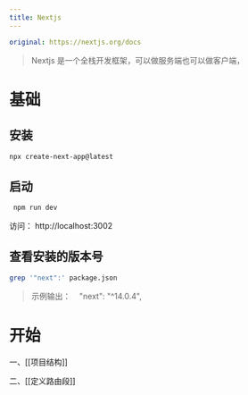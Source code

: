 ```yaml
---
title: Nextjs
---
```

```yaml
original: https://nextjs.org/docs
```

> Nextjs 是一个全栈开发框架，可以做服务端也可以做客户端， 
# 基础

## 安装

```bash
npx create-next-app@latest
```

## 启动

```bash
 npm run dev
```

访问： http://localhost:3002

## 查看安装的版本号

```bash
grep '"next":' package.json
```

> 示例输出：    
> "next": "^14.0.4",



# 开始

一、[[项目结构]]

二、[[定义路由段]]


